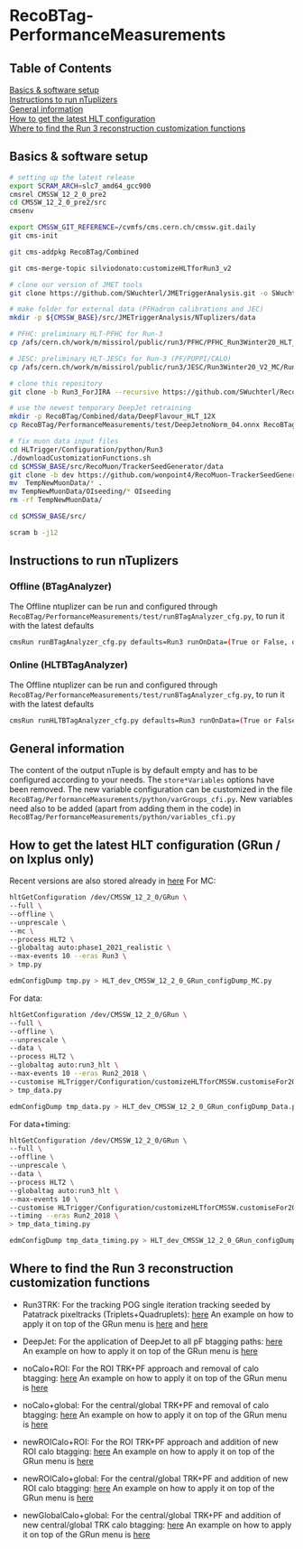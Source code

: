 # RecoBTag-PerformanceMeasurements

## Table of Contents  
[Basics & software setup](https://github.com/SWuchterl/RecoBTag-PerformanceMeasurements/tree/Run3_ForJIRA#basics--software-setup)  
[Instructions to run nTuplizers](https://github.com/SWuchterl/RecoBTag-PerformanceMeasurements/tree/Run3_ForJIRA#instructions-to-run-ntuplizers)  
[General information](https://github.com/SWuchterl/RecoBTag-PerformanceMeasurements/tree/Run3_ForJIRA#general-information)  
[How to get the latest HLT configuration](https://github.com/SWuchterl/RecoBTag-PerformanceMeasurements/tree/Run3_ForJIRA#how-to-get-the-latest-hlt-configuration-grun--on-lxplus-only)  
[Where to find the Run 3 reconstruction customization functions](https://github.com/SWuchterl/RecoBTag-PerformanceMeasurements/tree/Run3_ForJIRA#where-to-find-the-run-3-reconstruction-customization-functions)  

## Basics & software setup

```bash
# setting up the latest release
export SCRAM_ARCH=slc7_amd64_gcc900
cmsrel CMSSW_12_2_0_pre2
cd CMSSW_12_2_0_pre2/src
cmsenv

export CMSSW_GIT_REFERENCE=/cvmfs/cms.cern.ch/cmssw.git.daily
git cms-init

git cms-addpkg RecoBTag/Combined

git cms-merge-topic silviodonato:customizeHLTforRun3_v2

# clone our version of JMET tools
git clone https://github.com/SWuchterl/JMETriggerAnalysis.git -o SWuchterl -b run3

# make folder for external data (PFHadron calibrations and JEC)
mkdir -p ${CMSSW_BASE}/src/JMETriggerAnalysis/NTuplizers/data

# PFHC: preliminary HLT-PFHC for Run-3
cp /afs/cern.ch/work/m/missirol/public/run3/PFHC/PFHC_Run3Winter20_HLT_v01.db ${CMSSW_BASE}/src/JMETriggerAnalysis/NTuplizers/data/PFHC_Run3Winter20_HLT_v01.db

# JESC: preliminary HLT-JESCs for Run-3 (PF/PUPPI/CALO)
cp /afs/cern.ch/work/m/missirol/public/run3/JESC/Run3Winter20_V2_MC/Run3Winter20_V2_MC.db ${CMSSW_BASE}/src/JMETriggerAnalysis/NTuplizers/data/JESC_Run3Winter20_V2_MC.db

# clone this repository
git clone -b Run3_ForJIRA --recursive https://github.com/SWuchterl/RecoBTag-PerformanceMeasurements.git RecoBTag/PerformanceMeasurements

# use the newest temporary DeepJet retraining
mkdir -p RecoBTag/Combined/data/DeepFlavour_HLT_12X
cp RecoBTag/PerformanceMeasurements/test/DeepJetnoNorm_04.onnx RecoBTag/Combined/data/DeepFlavour_HLT_12X/model.onnx

# fix muon data input files
cd HLTrigger/Configuration/python/Run3
./downloadCustomizationFunctions.sh
cd $CMSSW_BASE/src/RecoMuon/TrackerSeedGenerator/data
git clone -b dev https://github.com/wonpoint4/RecoMuon-TrackerSeedGenerator.git TempNewMuonData
mv  TempNewMuonData/* .
mv TempNewMuonData/OIseeding/* OIseeding
rm -rf TempNewMuonData/

cd $CMSSW_BASE/src/

scram b -j12

```

## Instructions to run nTuplizers
### Offline (BTagAnalyzer)

The Offline ntuplizer can be run and configured through ```RecoBTag/PerformanceMeasurements/test/runBTagAnalyzer_cfg.py```, to run it with the latest defaults

```bash
cmsRun runBTagAnalyzer_cfg.py defaults=Run3 runOnData=(True or False, depending on your needs) maxEvents=10
```

### Online (HLTBTagAnalyzer)

The Offline ntuplizer can be run and configured through ```RecoBTag/PerformanceMeasurements/test/runBTagAnalyzer_cfg.py```, to run it with the latest defaults

```bash
cmsRun runHLTBTagAnalyzer_cfg.py defaults=Run3 runOnData=(True or False, depending on your needs) maxEvents=10
```

## General information

The content of the output nTuple is by default empty and has to be configured according to your needs. The ```store*Variables``` options have been removed.
The new variable configuration can be customized in the file ```RecoBTag/PerformanceMeasurements/python/varGroups_cfi.py```.
New variables need also to be added (apart from adding them in the code) in ```RecoBTag/PerformanceMeasurements/python/variables_cfi.py```


## How to get the latest HLT configuration (GRun / on lxplus only)
Recent versions are also stored already in [here](python/Configs)
For MC:
```bash
hltGetConfiguration /dev/CMSSW_12_2_0/GRun \
--full \
--offline \
--unprescale \
--mc \
--process HLT2 \
--globaltag auto:phase1_2021_realistic \
--max-events 10 --eras Run3 \
> tmp.py
```
```bash
edmConfigDump tmp.py > HLT_dev_CMSSW_12_2_0_GRun_configDump_MC.py
```
For data:
```bash
hltGetConfiguration /dev/CMSSW_12_2_0/GRun \
--full \
--offline \
--unprescale \
--data \
--process HLT2 \
--globaltag auto:run3_hlt \
--max-events 10 --eras Run2_2018 \
--customise HLTrigger/Configuration/customizeHLTforCMSSW.customiseFor2018Input \
> tmp_data.py
```
```bash
edmConfigDump tmp_data.py > HLT_dev_CMSSW_12_2_0_GRun_configDump_Data.py
```
For data+timing:
```bash
hltGetConfiguration /dev/CMSSW_12_2_0/GRun \
--full \
--offline \
--unprescale \
--data \
--process HLT2 \
--globaltag auto:run3_hlt \
--max-events 10 \
--customise HLTrigger/Configuration/customizeHLTforCMSSW.customiseFor2018Input \
--timing --eras Run2_2018 \
> tmp_data_timing.py
```
```bash
edmConfigDump tmp_data_timing.py > HLT_dev_CMSSW_12_2_0_GRun_configDump_Data_timing.py
```


## Where to find the Run 3 reconstruction customization functions
- Run3TRK:
For the tracking POG single iteration tracking seeded by Patatrack pixeltracks (Triplets+Quadruplets): [here](python/Configs/customizeHLTforRun3Tracking.py)
An example on how to apply it on top of the GRun menu is [here](https://github.com/SWuchterl/RecoBTag-PerformanceMeasurements/blob/Run3_ForJIRA/test/runHLTPaths_cfg.py#L210-L216) and [here](https://github.com/SWuchterl/RecoBTag-PerformanceMeasurements/blob/Run3_ForJIRA/test/runHLTPaths_cfg.py#L237-L245)

- DeepJet:
For the application of DeepJet to all pF btagging paths: [here](python/customise_TRK_deepjet.py)
An example on how to apply it on top of the GRun menu is [here](https://github.com/SWuchterl/RecoBTag-PerformanceMeasurements/blob/Run3_ForJIRA/test/runHLTPaths_cfg.py#L320-L328)

- noCalo+ROI:
For the ROI TRK+PF approach and removal of calo btagging: [here](python/customise_TRK_replacement.py)
An example on how to apply it on top of the GRun menu is [here](https://github.com/SWuchterl/RecoBTag-PerformanceMeasurements/blob/Run3_ForJIRA/test/runHLTPaths_cfg.py#L331-L340)

- noCalo+global:
For the central/global TRK+PF and removal of calo btagging: [here](python/Configs/customise_TRK.py)
An example on how to apply it on top of the GRun menu is [here](https://github.com/SWuchterl/RecoBTag-PerformanceMeasurements/blob/Run3_ForJIRA/test/runHLTPaths_cfg.py#L237-L245)

- newROICalo+ROI:
For the ROI TRK+PF approach and addition of new ROI calo btagging: [here](python/customise_TRK_replacement_calo.py)
An example on how to apply it on top of the GRun menu is [here](https://github.com/SWuchterl/RecoBTag-PerformanceMeasurements/blob/Run3_ForJIRA/test/runHLTPaths_cfg.py#L342-L352)

- newROICalo+global:
For the central/global TRK+PF and addition of new ROI calo btagging: [here](python/customise_TRK_replacement_global_calo.py)
An example on how to apply it on top of the GRun menu is [here](https://github.com/SWuchterl/RecoBTag-PerformanceMeasurements/blob/Run3_ForJIRA/test/runHLTPaths_cfg.py#L354-L364)

- newGlobalCalo+global:
For the central/global TRK+PF and addition of new central/global TRK calo btagging: [here](python/customise_TRK_replacement_globalGlobal_calo.py)
An example on how to apply it on top of the GRun menu is [here](https://github.com/SWuchterl/RecoBTag-PerformanceMeasurements/blob/Run3_ForJIRA/test/runHLTPaths_cfg.py#L366-L376)
